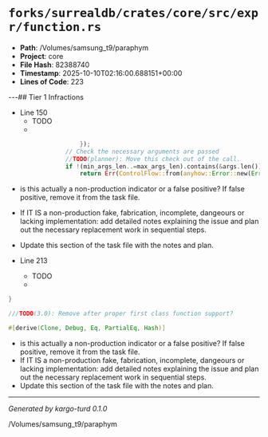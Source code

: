 # `forks/surrealdb/crates/core/src/expr/function.rs`

- **Path**: /Volumes/samsung_t9/paraphym
- **Project**: core
- **File Hash**: 82388740  
- **Timestamp**: 2025-10-10T02:16:00.688151+00:00  
- **Lines of Code**: 223

---## Tier 1 Infractions 


- Line 150
  - TODO
  - 

```rust
					});
				// Check the necessary arguments are passed
				//TODO(planner): Move this check out of the call.
				if !(min_args_len..=max_args_len).contains(&args.len()) {
					return Err(ControlFlow::from(anyhow::Error::new(Error::InvalidArguments {
```

- is this actually a non-production indicator or a false positive? If false positive, remove it from the task file.
- If IT IS a non-production fake, fabrication, incomplete, dangeours or lacking implementation: add detailed notes explaining the issue and plan out the necessary replacement work in sequential steps. 
- Update this section of the task file with the notes and plan.


- Line 213
  - TODO
  - 

```rust
}

///TODO(3.0): Remove after proper first class function support?

#[derive(Clone, Debug, Eq, PartialEq, Hash)]
```

- is this actually a non-production indicator or a false positive? If false positive, remove it from the task file.
- If IT IS a non-production fake, fabrication, incomplete, dangeours or lacking implementation: add detailed notes explaining the issue and plan out the necessary replacement work in sequential steps. 
- Update this section of the task file with the notes and plan.

---

*Generated by kargo-turd 0.1.0*

/Volumes/samsung_t9/paraphym
